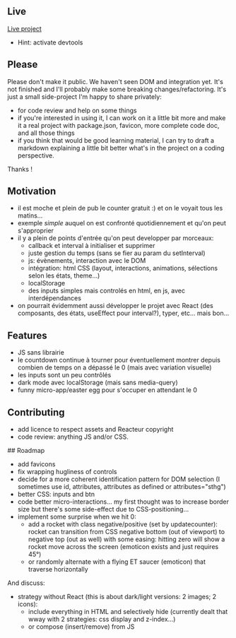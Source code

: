 ## Live

[Live project](https://c-marc.github.io/countdown-reacteur/)

- Hint: activate devtools

## Please

Please don't make it public. We haven't seen DOM and integration yet. It's not finished and I'll probably make some breaking changes/refactoring. It's just a small side-project I'm happy to share privately:

- for code review and help on some things
- if you're interested in using it, I can work on it a little bit more and make it a real project with package.json, favicon, more complete code doc, and all those things
- if you think that would be good learning material, I can try to draft a markdown explaining a little bit better what's in the project on a coding perspective.

Thanks !

## Motivation

- il est moche et plein de pub le counter gratuit :) et on le voyait tous les matins...
- exemple _simple_ auquel on est confronté quotidiennement et qu'on peut s'approprier
- il y a plein de points d'entrée qu'on peut developper par morceaux:
  - callback et interval à initialiser et supprimer
  - juste gestion du temps (sans se fier au param du setInterval)
  - js: évènements, interaction avec le DOM
  - intégration: html CSS (layout, interactions, animations, sélections selon les états, theme...)
  - localStorage
  - des inputs simples mais controlés en html, en js, avec interdépendances
- on pourrait évidemment aussi développer le projet avec React (des composants, des états, useEffect pour interval?), typer, etc... mais bon...

## Features

- JS sans librairie
- le countdown continue à tourner pour éventuellement montrer depuis combien de temps on a dépassé le 0 (mais avec variation visuelle)
- les inputs sont un peu contrôlés
- dark mode avec localStorage (mais sans media-query)
- funny micro-app/easter egg pour s'occuper en attendant le 0

## Contributing

- add licence to respect assets and Reacteur copyright
- code review: anything JS and/or CSS.

## Roadmap

- add favicons
- fix wrapping hugliness of controls
- decide for a more coherent identification pattern for DOM selection (I sometimes use id, attributes, attributes as defined or attributes="sthg")
- better CSS: inputs and btn
- code better micro-interactions... my first thought was to increase border size but there's some side-effect due to CSS-positioning...
- implement some surprise when we hit 0:
  - add a rocket with class negative/positive (set by updatecounter): rocket can transition from CSS negative bottom (out of viewport) to negative top (out as well) with some easing: hitting zero will show a rocket move across the screen (emoticon exists and just requires 45°)
  - or randomly alternate with a flying ET saucer (emoticon) that traverse horizontally

And discuss:

- strategy without React (this is about dark/light versions: 2 images; 2 icons):
  - include everything in HTML and selectively hide (currently dealt that wway with 2 strategies: css display and z-index...)
  - or compose (insert/remove) from JS
